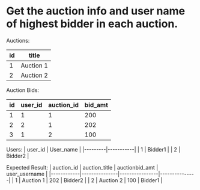 # Get the auction info and user name of highest bidder in each auction.

Auctions:

 | id | title     |
|----|-----------|
| 1  | Auction 1 |
| 2  | Auction 2 |

Auction Bids:

| id | user_id | auction_id | bid_amt |
|----|---------|------------|---------|
| 1  | 1       | 1          | 200     |
| 2  | 2       | 1          | 202     |
| 3  | 1       | 2          | 100     |
  
Users:
| user_id | User_name |
|---------|-----------|
| 1       | Bidder1   |
| 2       | Bidder2   |
    
 Expected Result:
| auction_id | auction_title | auctionbid_amt | user_username |
|------------|---------------|----------------|---------------|
| 1          | Auction 1     | 202            | Bidder2       |
| 2          | Auction 2     | 100            | Bidder1       |
